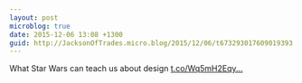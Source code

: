 ```yaml
---
layout: post
microblog: true
date: 2015-12-06 13:08 +1300
guid: http://JacksonOfTrades.micro.blog/2015/12/06/t673293017609019393.html
---
```

What Star Wars can teach us about design [t.co/Wq5mH2Eqy...](https://t.co/Wq5mH2Eqy6)
